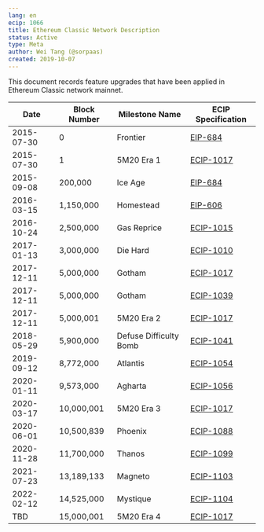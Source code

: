 ```yaml
---
lang: en
ecip: 1066
title: Ethereum Classic Network Description
status: Active
type: Meta
author: Wei Tang (@sorpaas)
created: 2019-10-07
---
```


This document records feature upgrades that have been applied in
Ethereum Classic network mainnet.

| Date       | Block Number | Milestone Name         | ECIP Specification                                             |
| ---------- | ------------ | ---------------------- | -------------------------------------------------------------- |
| 2015-07-30 |            0 | Frontier               | [EIP-684](https://github.com/ethereum/EIPs/issues/684)         |
| 2015-07-30 |            1 | 5M20 Era 1             | [ECIP-1017](https://ecips.ethereumclassic.org/ECIPs/ecip-1017) |
| 2015-09-08 |      200,000 | Ice Age                | [EIP-684](https://github.com/ethereum/EIPs/issues/684)         |
| 2016-03-15 |    1,150,000 | Homestead              | [EIP-606](https://eips.ethereum.org/EIPS/eip-606)              |
| 2016-10-24 |    2,500,000 | Gas Reprice            | [ECIP-1015](https://ecips.ethereumclassic.org/ECIPs/ecip-1015) |
| 2017-01-13 |    3,000,000 | Die Hard               | [ECIP-1010](https://ecips.ethereumclassic.org/ECIPs/ecip-1010) |
| 2017-12-11 |    5,000,000 | Gotham                 | [ECIP-1017](https://ecips.ethereumclassic.org/ECIPs/ecip-1017) |
| 2017-12-11 |    5,000,000 | Gotham                 | [ECIP-1039](https://ecips.ethereumclassic.org/ECIPs/ecip-1039) |
| 2017-12-11 |    5,000,001 | 5M20 Era 2             | [ECIP-1017](https://ecips.ethereumclassic.org/ECIPs/ecip-1017) |
| 2018-05-29 |    5,900,000 | Defuse Difficulty Bomb | [ECIP-1041](https://ecips.ethereumclassic.org/ECIPs/ecip-1041) |
| 2019-09-12 |    8,772,000 | Atlantis               | [ECIP-1054](https://ecips.ethereumclassic.org/ECIPs/ecip-1054) |
| 2020-01-11 |    9,573,000 | Agharta                | [ECIP-1056](https://ecips.ethereumclassic.org/ECIPs/ecip-1056) |
| 2020-03-17 |   10,000,001 | 5M20 Era 3             | [ECIP-1017](https://ecips.ethereumclassic.org/ECIPs/ecip-1017) |
| 2020-06-01 |   10,500,839 | Phoenix                | [ECIP-1088](https://ecips.ethereumclassic.org/ECIPs/ecip-1088) |
| 2020-11-28 |   11,700,000 | Thanos                 | [ECIP-1099](https://ecips.ethereumclassic.org/ECIPs/ecip-1099) |
| 2021-07-23 |   13,189,133 | Magneto                | [ECIP-1103](https://ecips.ethereumclassic.org/ECIPs/ecip-1103) |
| 2022-02-12 |   14,525,000 | Mystique               | [ECIP-1104](https://ecips.ethereumclassic.org/ECIPs/ecip-1104) |
| TBD        |   15,000,001 | 5M20 Era 4             | [ECIP-1017](https://ecips.ethereumclassic.org/ECIPs/ecip-1017) |
